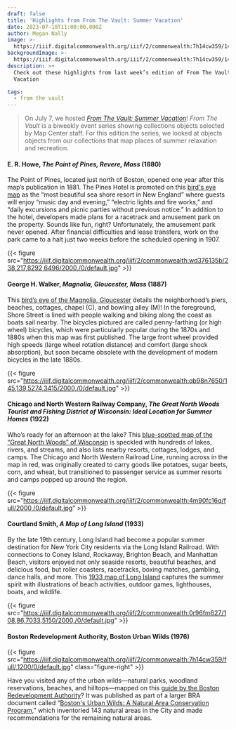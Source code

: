 ```yaml
---
draft: false
title: 'Highlights from From The Vault: Summer Vacation'
date: 2023-07-10T11:00:00.000Z
author: Megan Nally
image: >-
  https://iiif.digitalcommonwealth.org/iiif/2/commonwealth:7h14cw359/146,1435,5342,3425/2000,/0/default.jpg
backgroundImage: >-
  https://iiif.digitalcommonwealth.org/iiif/2/commonwealth:7h14cw359/146,1435,5342,3425/2000,/0/default.jpg
description: >+
  Check out these highlights from last week’s edition of From The Vault: Summer
  Vacation

tags:
  - from the vault
---
```


> On July 7, we hosted *[From The Vault: Summer Vacation](https://www.leventhalmap.org/event/from-the-vault-collections-showing-summer-vacation/)*! *From The Vault* is a biweekly event series showing collections objects selected by Map Center staff. For this edition the series, we looked at objects objects from our collections that map places of summer relaxation and recreation.

#### E. R. Howe, *The Point of Pines, Revere, Mass* (1880)

The Point of Pines, located just north of Boston, opened one year after this map’s publication in 1881. The Pines Hotel is promoted on this [bird's eye map](https://collections.leventhalmap.org/search/commonwealth:wd3761342) as the “most beautiful sea shore resort in New England” where guests will enjoy “music day and evening,” “electric lights and fire works,” and “daily excursions and picnic parties without previous notice.” In addition to the hotel, developers made plans for a racetrack and amusement park on the property. Sounds like fun, right? Unfortunately, the amusement park never opened. After financial difficulties and lease transfers, work on the park came to a halt just two weeks before the scheduled opening in 1907.

{{< figure src="https://iiif.digitalcommonwealth.org/iiif/2/commonwealth:wd376135b/238,217,8292,6496/2000,/0/default.jpg" >}}

#### George H. Walker, *Magnolia, Gloucester, Mass* (1887)

This [bird’s eye of the Magnolia, Gloucester](https://collections.leventhalmap.org/search/commonwealth:x633f9030) details the neighborhood’s piers, beaches, cottages, chapel (C), and bowling alley (M)! In the foreground, Shore Street is lined with people walking and biking along the coast as boats sail nearby. The bicycles pictured are called penny-farthing (or high wheel) bicycles, which were particularly popular during the 1870s and 1880s when this map was first published. The large front wheel provided high speeds (large wheel rotation distance) and comfort (large shock absorption), but soon became obsolete with the development of modern bicycles in the late 1880s.

{{< figure src="https://iiif.digitalcommonwealth.org/iiif/2/commonwealth:qb98n7650/145,139,5274,3415/2000,/0/default.jpg" >}}

#### Chicago and North Western Railway Company, *The Great North Woods Tourist and Fishing District of Wisconsin: Ideal Location for Summer Homes* (1922)

Who’s ready for an afternoon at the lake? This [blue-spotted map of the “Great North Woods” of Wisconsin](https://collections.leventhalmap.org/search/commonwealth:4m90fc15f) is speckled with hundreds of lakes, rivers, and streams, and also lists nearby resorts, cottages, lodges, and camps. The Chicago and North Western Railroad Line, running across in the map in red, was originally created to carry goods like potatoes, sugar beets, corn, and wheat, but transitioned to passenger service as summer resorts and camps popped up around the region.

{{< figure src="https://iiif.digitalcommonwealth.org/iiif/2/commonwealth:4m90fc16q/full/2000,/0/default.jpg" >}}

#### Courtland Smith, *A Map of Long Island* (1933)

By the late 19th century, Long Island had become a popular summer destination for New York City residents via the Long Island Railroad. With connections to Coney Island, Rockaway, Brighton Beach, and Manhattan Beach, visitors enjoyed not only seaside resorts, beautiful beaches, and delicious food, but roller coasters, racetracks, boxing matches, gambling, dance halls, and more. This [1933 map of Long Island](https://collections.leventhalmap.org/search/commonwealth:0r96fm61z) captures the summer spirit with illustrations of beach activities, outdoor games, lighthouses, boats, and wildlife.

{{< figure src="https://iiif.digitalcommonwealth.org/iiif/2/commonwealth:0r96fm627/108,86,7033,5150/2000,/0/default.jpg" >}}

#### Boston Redevelopment Authority, Boston Urban Wilds (1976)

{{< figure src="https://iiif.digitalcommonwealth.org/iiif/2/commonwealth:7h14cw359/full/,1200/0/default.jpg" class="figure-right" >}}

Have you visited any of the urban wilds—natural parks, woodland reservations, beaches, and hilltops—mapped on this [guide by the Boston Redevelopment Authority](https://collections.leventhalmap.org/search/commonwealth:7h14cw341)? It was published as part of a larger BRA document called “[Boston's Urban Wilds: A Natural Area Conservation Program](https://archive.org/details/bostonurbanwilds00bost),” which inventoried 143 natural areas in the City and made recommendations for the remaining natural areas. 
